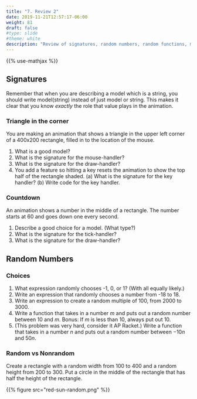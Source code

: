 ```yaml
---
title: "7. Review 2"
date: 2019-11-21T12:57:17-06:00
weight: 81
draft: false
#type: slide
#theme: white
description: "Review of signatures, random numbers, random functions, math."
---
```

{{% use-mathjax %}}

## Signatures

Remember that when you are describing a model which is a string, you
should write model(string) instead of just model or string. This makes
it clear that you know _exactly_ the role that value plays in the
animation.


### Triangle in the corner

You are making an animation that shows a triangle in the upper left
corner of a 400x200 rectangle, filled in to the location of the mouse.

1. What is a good model?
2. What is the signature for the mouse-handler?
3. What is the signature for the draw-handler?
4. You add a feature so hitting a key resets the animation to show the
   top half of the rectangle shaded. (a) What is the signature for the
   key handler? (b) Write code for the key handler.
   
   
### Countdown

An animation shows a number in the middle of a rectangle. The number
starts at 60 and goes down one every second. 

1. Describe a good choice for a model. (What type?)
2. What is the signature for the tick-handler?
3. What is the signature for the draw-handler?


## Random Numbers

### Choices

1. What expression randomly chooses -1, 0, or 1? (With all equally
   likely.)
2. Write an expression that randomly chooses a number from -18 to 18.
3. Write an expression to create a random multiple of 100, from 2000
   to 3000.
4. Write a function that takes in a number $m$ and puts out a random
   number between 10 and $m$. Bonus: If $m$ is less than 10, always put out
   10.
5. (This problem was very hard, consider it AP Racket.) Write a
   function that takes in a number $n$ and puts out a random number
   between $-10n$ and $50n$.
   
### Random vs Nonrandom

Create a rectangle with a random width from 100 to 400 and a random
height from 200 to 300. Put a circle in the middle of the rectangle
that has half the height of the rectangle.

{{% figure src="red-sun-random.png" %}}




